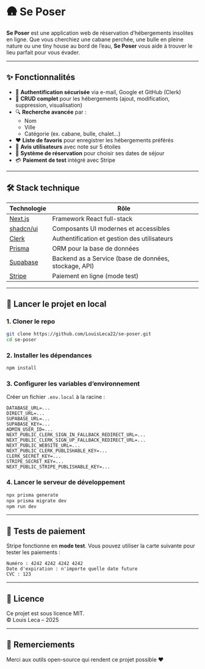 # 🛖 Se Poser

**Se Poser** est une application web de réservation d’hébergements insolites en ligne. Que vous cherchiez une cabane perchée, une bulle en pleine nature ou une tiny house au bord de l’eau, **Se Poser** vous aide à trouver le lieu parfait pour vous évader.

---

## ✨ Fonctionnalités

- 🔐 **Authentification sécurisée** via e-mail, Google et GitHub (Clerk)
- 🏡 **CRUD complet** pour les hébergements (ajout, modification, suppression, visualisation)
- 🔍 **Recherche avancée** par :
  - Nom
  - Ville
  - Catégorie (ex. cabane, bulle, chalet...)
- ❤️ **Liste de favoris** pour enregistrer les hébergements préférés
- 📝 **Avis utilisateurs** avec note sur 5 étoiles
- 📅 **Système de réservation** pour choisir ses dates de séjour
- 💳 **Paiement de test** intégré avec Stripe

---

## 🛠️ Stack technique

| Technologie | Rôle |
|------------|------|
| [Next.js](https://nextjs.org/) | Framework React full-stack |
| [shadcn/ui](https://ui.shadcn.com/) | Composants UI modernes et accessibles |
| [Clerk](https://clerk.dev/) | Authentification et gestion des utilisateurs |
| [Prisma](https://www.prisma.io/) | ORM pour la base de données |
| [Supabase](https://supabase.com/) | Backend as a Service (base de données, stockage, API) |
| [Stripe](https://stripe.com/) | Paiement en ligne (mode test) |

---

## 🚀 Lancer le projet en local

### 1. Cloner le repo

```bash
git clone https://github.com/LouisLeca22/se-poser.git
cd se-poser
```

### 2. Installer les dépendances

```bash
npm install
```

### 3. Configurer les variables d’environnement

Créer un fichier `.env.local` à la racine :

```env
DATABASE_URL=...
DIRECT_URL=...
SUPABASE_URL=...
SUPABASE_KEY=...
ADMIN_USER_ID=...
NEXT_PUBLIC_CLERK_SIGN_IN_FALLBACK_REDIRECT_URL=...
NEXT_PUBLIC_CLERK_SIGN_UP_FALLBACK_REDIRECT_URL=...
NEXT_PUBLIC_WEBSITE_URL=...
NEXT_PUBLIC_CLERK_PUBLISHABLE_KEY=...
CLERK_SECRET_KEY=...
STRIPE_SECRET_KEY=...
NEXT_PUBLIC_STRIPE_PUBLISHABLE_KEY=...

```

### 4. Lancer le serveur de développement

```bash
npx prisma generate
npx prisma migrate dev
npm run dev
```

---

## 🧪 Tests de paiement

Stripe fonctionne en **mode test**. Vous pouvez utiliser la carte suivante pour tester les paiements :

```text
Numéro : 4242 4242 4242 4242
Date d'expiration : n'importe quelle date future
CVC : 123
```

---

## 📄 Licence

Ce projet est sous licence MIT.  
© Louis Leca – 2025

---

## 🙌 Remerciements

Merci aux outils open-source qui rendent ce projet possible ❤️

